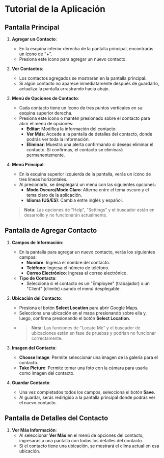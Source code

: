 # Tutorial de la Aplicación

## Pantalla Principal

1. **Agregar un Contacto**:
   - En la esquina inferior derecha de la pantalla principal, encontrarás un ícono de "+".
   - Presiona este ícono para agregar un nuevo contacto.

2. **Ver Contactos**:
   - Los contactos agregados se mostrarán en la pantalla principal.
   - Si algún contacto no aparece inmediatamente después de guardarlo, actualiza la pantalla arrastrando hacia abajo.

3. **Menú de Opciones de Contacto**:
   - Cada contacto tiene un ícono de tres puntos verticales en su esquina superior derecha.
   - Presiona este ícono o mantén presionado sobre el contacto para abrir el menú de opciones:
     - **Editar**: Modifica la información del contacto.
     - **Ver Más**: Accede a la pantalla de detalles del contacto, donde podrás ver toda la información.
     - **Eliminar**: Muestra una alerta confirmando si deseas eliminar el contacto. Si confirmas, el contacto se eliminará permanentemente.

4. **Menú Principal**:
   - En la esquina superior izquierda de la pantalla, verás un ícono de tres líneas horizontales.
   - Al presionarlo, se desplegará un menú con las siguientes opciones:
     - **Modo Oscuro/Modo Claro**: Alterna entre el tema oscuro y el tema claro de la aplicación.
     - **Idioma (US/ES)**: Cambia entre inglés y español.

   > **Nota**: Las opciones de "Help", "Settings" y el buscador están en desarrollo y no funcionarán actualmente.

## Pantalla de Agregar Contacto

1. **Campos de Información**:
   - En la pantalla para agregar un nuevo contacto, verás los siguientes campos:
     - **Nombre**: Ingresa el nombre del contacto.
     - **Teléfono**: Ingresa el número de teléfono.
     - **Correo Electrónico**: Ingresa el correo electrónico.
   - **Tipo de Contacto**:
     - Selecciona si el contacto es un "Employee" (trabajador) o un "Client" (cliente) usando el menú desplegable.

2. **Ubicación del Contacto**:
   - Presiona el botón **Select Location** para abrir Google Maps.
   - Selecciona una ubicación en el mapa presionando sobre ella y, luego, confirma presionando el botón **Select Location**.
   - > **Nota**: Las funciones de "Locate Me" y el buscador de ubicaciones están en fase de pruebas y podrían no funcionar correctamente.

3. **Imagen del Contacto**:
   - **Choose Image**: Permite seleccionar una imagen de la galería para el contacto.
   - **Take Picture**: Permite tomar una foto con la cámara para usarla como imagen del contacto.

4. **Guardar Contacto**:
   - Una vez completados todos los campos, selecciona el botón **Save**.
   - Al guardar, serás redirigido a la pantalla principal donde podrás ver el nuevo contacto.

## Pantalla de Detalles del Contacto

1. **Ver Más Información**:
   - Al seleccionar **Ver Más** en el menú de opciones del contacto, ingresarás a una pantalla con todos los detalles del contacto.
   - Si el contacto tiene una ubicación, se mostrará el clima actual en esa ubicación.
